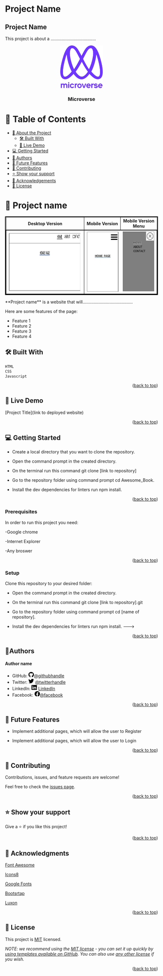 # Project Name <!---Title of Project-->
<a name="readme-top"></a>


## Project Name <!---Title of Project-->

This project is about a .....................................


<div align="center">

  <img src="/images/murple_logo.png" alt="logo" width="140"  height="auto" /> <!---Organization logo-->
  <br/>

  <h3><b>Microverse</b></h3>

</div>

<!-- TABLE OF CONTENTS -->

# 📗 Table of Contents

- [📖 About the Project](#about-project)
  - [🛠 Built With](#built-with)
  - [🚀 Live Demo](#live-demo)
- [💻 Getting Started](#getting-started)
- [👥 Authors](#authors)
- [🔭 Future Features](#future-features)
- [🤝 Contributing](#contributing)
- [⭐️ Show your support](#support)
- [🙏 Acknowledgements](#acknowledgements)
- [📝 License](#license)

<!-- PROJECT DESCRIPTION -->

# 📖 Project name<a name="about-project"></a> <!---Project title-->
<table style="border: 2px solid black;">
  <tr>
    <th style="border: 1px solid black;">Desktop Version</th>
    <th>Mobile Version</th>
     <th style="border: 1px solid black;">Mobile Version Menu</th>
  </tr>
  <tr style="border: 2px solid black;">
  <td style="border: 1px solid black;"><img src="/images/DesktopVersion.jpg" alt="Desktop Version" width="400"  height="200" /></td>
  <td><img src="/images/MobileVersion.jpg" alt="Mobile Version" width="150"  height="200" /></td>
   <td><img src="/images/MobileVersionMenu.jpg" alt="Mobile Version" width="150"  height="200" /></td>
  </tr>
</table>
**Project name** is a website that will......................................... 

Here are some features of the page:

<ul>
  <li>Feature 1</li>
  <li>Feature 2</li>
  <li>Feature 3</li>
  <li>Feature 4</li>
</ul>




## 🛠 Built With <a name="built-with"></a>
    HTML
    CSS
    Javascript


<p align="right">(<a href="#readme-top">back to top</a>)</p>

<!-- LIVE DEMO -->

## 🚀 Live Demo <a name="live-demo"></a>

[Project Title](link to deployed website)

<p align="right">(<a href="#readme-top">back to top</a>)</p>


<!-- GETTING STARTED -->

## 💻 Getting Started <a name="getting-started"></a>

- Create a local directory that you want to clone the repository.

- Open the command prompt in the created directory.

- On the terminal run this command git clone [link to repository]

- Go to the repository folder using command prompt cd Awesome_Book.

- Install the dev dependencies for linters run npm install.

<p align="right">(<a href="#readme-top">back to top</a>)</p>

### Prerequisites

In order to run this project you need:

-Google chrome

-Internet Explorer

-Any broswer


<p align="right">(<a href="#readme-top">back to top</a>)</p>

### Setup

Clone this repository to your desired folder:

- Open the command prompt in the created directory.

- On the terminal run this command git clone [link to repository].git

- Go to the repository folder using command prompt cd [name of repository].

- Install the dev dependencies for linters run npm install.
--->


<p align="right">(<a href="#readme-top">back to top</a>)</p>

<!-- Author -->

## 👤**Authors** <a name="authors"></a>
<h4>Author name</h4>

- GitHub: <img src="/images/github.svg" alt="logo" width="18"  height="18" />[@githubhandle](https://github.com/Lucash2022)
- Twitter:  <img src="/images/twitter.svg" alt="logo" width="18"  height="18" /> [@twitterhandle](https://twitter.com/@Lucas_David_22)
- LinkedIn:  <img src="/images/linkedin.svg" alt="logo" width="18"  height="18" /> [LinkedIn](https://www.linkedin.com/in/lucas-erkana-b30a0b3b/)
- Facebook:   <img src="/images/facebook.svg" alt="logo" width="18"  height="18" />[@facebook](https://www.facebook.com/lucash.toni)


<p align="right">(<a href="#readme-top">back to top</a>)</p>

<!-- FUTURE FEATURES -->

## 🔭 Future Features <a name="future-features"></a>


- Implement additional pages, which will allow the user to Register

- Implement additional pages, which will allow the user to Login

<p align="right">(<a href="#readme-top">back to top</a>)</p>

<!-- CONTRIBUTING -->

## 🤝 Contributing <a name="contributing"></a>

Contributions, issues, and feature requests are welcome!

Feel free to check the [issues page](https://github.com/Lucash2022/Awesome_Book/issues/2).

<p align="right">(<a href="#readme-top">back to top</a>)</p>

<!-- SUPPORT -->

## ⭐️ Show your support <a name="support"></a>

Give a ⭐️ if you like this project!

<p align="right">(<a href="#readme-top">back to top</a>)</p>

<!-- ACKNOWLEDGEMENTS -->

## 🙏 Acknowledgments <a name="acknowledgements"></a>

[Font Awesome](https://fontawesome.com/search?q=book&o=r)

[Icons8](https://icons8.com/icons/set/books)

[Google Fonts](https://developers.google.com/fonts)


[Bootsrtap](https://getbootstrap.com/docs/5.1/getting-started/introduction/)


[Luxon](https://imdac.github.io/modules/js/luxon/)


<p align="right">(<a href="#readme-top">back to top</a>)</p>



<!-- LICENSE -->

## 📝 License <a name="license"></a>

This project is [MIT](./LICENSE) licensed.

_NOTE: we recommend using the [MIT license](https://choosealicense.com/licenses/mit/) - you can set it up quickly by [using templates available on GitHub](https://docs.github.com/en/communities/setting-up-your-project-for-healthy-contributions/adding-a-license-to-a-repository). You can also use [any other license](https://choosealicense.com/licenses/) if you wish._

<p align="right">(<a href="#readme-top">back to top</a>)</p>
